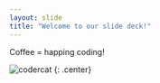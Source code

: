 ```yaml
---
layout: slide
title: "Welcome to our slide deck!"
---
```


Coffee = happing coding!

![codercat](https://octodex.github.com/images/codercat.jpg)
{: .center}
